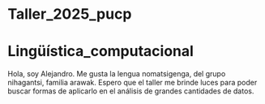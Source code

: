 # Taller_2025_pucp
# Lingüística_computacional

Hola,
soy Alejandro. Me gusta la lengua nomatsigenga, del grupo nihagantsi, familia arawak.
Espero que el taller me brinde luces para poder buscar formas de aplicarlo en el análisis de grandes
cantidades de datos.
